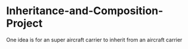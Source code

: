 # Inheritance-and-Composition-Project
One idea is for an super aircraft carrier to inherit from an aircraft carrier
